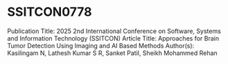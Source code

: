 # SSITCON0778

Publication Title: 2025 2nd International Conference on Software, Systems and Information Technology (SSITCON)
Article Title: Approaches for Brain Tumor Detection Using Imaging and AI Based Methods
Author(s): Kasilingam N, Lathesh Kumar S R, Sanket Patil, Sheikh Mohammed Rehan
